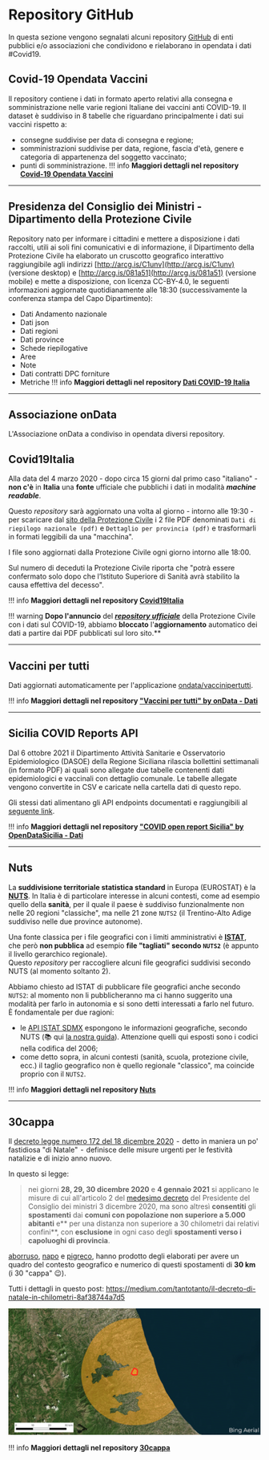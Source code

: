 # Repository GitHub

In questa sezione vengono segnalati alcuni repository [GitHub](https://github.com/) di enti pubblici e/o associazioni che condividono e rielaborano in opendata i dati #Covid19.

## Covid-19 Opendata Vaccini

Il repository contiene i dati in formato aperto relativi alla consegna e somministrazione nelle varie regioni Italiane dei vaccini anti COVID-19. Il dataset è suddiviso in 8 tabelle che riguardano principalmente i dati sui vaccini rispetto a:


*   consegne suddivise per data di consegna e regione;
*   somministrazioni suddivise per data, regione, fascia d'età, genere e categoria di appartenenza del soggetto vaccinato;
*   punti di somministrazione.
!!! info
    **Maggiori dettagli nel repository [Covid-19 Opendata Vaccini](https://github.com/italia/covid19-opendata-vaccini)**

---

## Presidenza del Consiglio dei Ministri - Dipartimento della Protezione Civile

Repository nato per informare i cittadini e mettere a disposizione i dati raccolti, utili ai soli fini comunicativi e di informazione, il Dipartimento della Protezione Civile ha elaborato un cruscotto geografico interattivo raggiungibile agli indirizzi  [http://arcg.is/C1unv](http://arcg.is/C1unv) (versione desktop) e [http://arcg.is/081a51](http://arcg.is/081a51) (versione mobile) e mette a disposizione, con licenza CC-BY-4.0, le seguenti informazioni aggiornate quotidianamente alle 18:30 (successivamente la conferenza stampa del Capo Dipartimento):

- Dati Andamento nazionale
- Dati json
- Dati regioni
- Dati province
- Schede riepilogative
- Aree
- Note
- Dati contratti DPC forniture
- Metriche
!!! info
     **Maggiori dettagli nel repository [Dati COVID-19 Italia](https://github.com/pcm-dpc/COVID-19)**

--- 

## Associazione onData

L'Associazione onData a condiviso in opendata diversi repository.

## Covid19Italia

Alla data del 4 marzo 2020 - dopo circa 15 giorni dal primo caso "italiano" - **non c'è** in **Italia** una **fonte** ufficiale che pubblichi i dati in modalità ***machine readable***.

Questo *repository* sarà aggiornato una volta al giorno - intorno alle 19:30 - per scaricare dal [sito della Protezione Civile](http://www.protezionecivile.gov.it/attivita-rischi/rischio-sanitario/emergenze/coronavirus/) i 2 file PDF denominati `Dati di riepilogo nazionale (pdf)` e `Dettaglio per provincia (pdf)` e trasformarli in formati leggibili da una "macchina".

I file sono aggiornati dalla Protezione Civile ogni giorno intorno alle 18:00.

Sul numero di deceduti la Protezione Civile riporta che "potrà essere confermato solo dopo che l’Istituto Superiore di Sanità avrà stabilito la causa effettiva del decesso".

!!! info
    **Maggiori dettagli nel repository [Covid19Italia](https://github.com/ondata/covid19italia)**

!!! warning
    **Dopo l'annuncio** del **[*repository ufficiale*](https://github.com/pcm-dpc/COVID-19)** della Protezione Civile con i dati sul COVID-19, abbiamo **bloccato** l'**aggiornamento** automatico dei dati a partire dai PDF pubblicati sul loro sito.**

---

## Vaccini per tutti

Dati aggiornati automaticamente per l'applicazione [ondata/vaccinipertutti](https://github.com/ondata/vaccinipertutti/).

!!! info
    **Maggiori dettagli nel repository ["Vaccini per tutti" by onData - Dati](https://github.com/ondata/vaccinipertutti-data)**
	
---

## Sicilia COVID Reports API

Dal 6 ottobre 2021 il Dipartimento Attività Sanitarie e Osservatorio Epidemiologico (DASOE) della Regione Siciliana rilascia bollettini settimanali (in formato PDF) ai quali sono allegate due tabelle contenenti dati epidemiologici e vaccinali con dettaglio comunale. Le tabelle allegate vengono convertite in CSV e caricate nella cartella dati di questo repo.

Gli stessi dati alimentano gli API endpoints documentati e raggiungibili al [seguente link](https://covid-open-report-sicilia.herokuapp.com/).


!!! info
    **Maggiori dettagli nel repository ["COVID open report Sicilia" by OpenDataSicilia - Dati](https://github.com/opendatasicilia/covid-open-report-sicilia)**

---

## Nuts

La **suddivisione territoriale statistica standard** in Europa (EUROSTAT) è la [**NUTS**](https://www.wikiwand.com/it/Nomenclatura_delle_unit%C3%A0_territoriali_statistiche). In Italia è di particolare interesse in alcuni contesti, come ad esempio quello della **sanità**, per il quale il paese è suddiviso funzionalmente non nelle 20 regioni "classiche", ma nelle 21 zone `NUTS2` (il Trentino-Alto Adige suddiviso nelle due province autonome).

Una fonte classica per i file geografici con i limiti amministrativi è [**ISTAT**](https://www.istat.it/it/archivio/222527), che però **non pubblica** ad esempio **file "tagliati" secondo `NUTS2`** (è appunto il livello gerarchico regionale).<br>
Questo *repository* per raccogliere alcuni file geografici suddivisi secondo NUTS (al momento soltanto 2).

Abbiamo chiesto ad ISTAT di pubblicare file geografici anche secondo `NUTS2`: al momento non li pubblicheranno ma ci hanno suggerito una modalità per farlo in autonomia e si sono detti interessati a farlo nel futuro.<br>
È fondamentale per due ragioni:

- le [API ISTAT SDMX](https://www.istat.it/it/metodi-e-strumenti/web-service-sdmx) espongono le informazioni geografiche, secondo NUTS (📚 qui [la nostra guida](https://ondata.github.io/guida-api-istat/)). Attenzione quelli qui esposti sono i codici nella codifica del 2006;
- come detto sopra, in alcuni contesti (sanità, scuola, protezione civile, ecc.) il taglio geografico non è quello regionale "classico", ma coincide proprio con il `NUTS2`.


!!! info
    **Maggiori dettagli nel repository [Nuts](https://github.com/ondata/nuts)**
	
---

## 30cappa

Il [decreto legge numero 172 del 18 dicembre 2020](https://www.gazzettaufficiale.it/eli/id/2020/12/18/20G00196/s)  -  detto in maniera un po' fastidiosa "di Natale"  -  definisce delle misure urgenti per le festività natalizie e di inizio anno nuovo.

In questo si legge:

> nei giorni **28, 29, 30 dicembre 2020** e **4 gennaio 2021** si applicano le misure di cui all'articolo 2 del [medesimo decreto](http://www.governo.it/sites/new.governo.it/files/dpcm_20201203_txt.pdf) del Presidente del Consiglio dei ministri 3 dicembre 2020, ma sono altresì **consentiti** gli **spostamenti** dai **comuni con popolazione non superiore a 5.000 abitanti** e** per una distanza non superiore a 30 chilometri dai relativi confini**, con **esclusione** in ogni caso degli **spostamenti verso i capoluoghi di provincia**.

[aborruso](https://twitter.com/aborruso), [napo](https://twitter.com/napo) e [pigreco](https://twitter.com/totofiandaca), hanno prodotto degli elaborati per avere un quadro del contesto geografico e numerico di questi spostamenti di **30 km** (i 30 "cappa" 😉).

Tutti i dettagli in questo post:
<https://medium.com/tantotanto/il-decreto-di-natale-in-chilometri-8af38744a7d5>

[![](https://raw.githubusercontent.com/ondata/30cappa/main/risorse/buffer05.png)](https://medium.com/tantotanto/il-decreto-di-natale-in-chilometri-8af38744a7d5)


!!! info
    **Maggiori dettagli nel repository [30cappa](https://github.com/ondata/30cappa)**

	